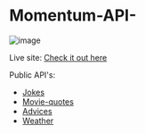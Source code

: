 # Momentum-API-

![image](https://user-images.githubusercontent.com/80006401/129280390-065e6abf-c5cc-4960-8704-b1abded77382.png)

Live site: [Check it out here](https://isadora96.github.io/Momentum-API-/)

Public API's: 

 - [Jokes](https://github.com/15Dkatz/official_joke_api)
 - [Movie-quotes](https://github.com/F4R4N/movie-quote/)
 - [Advices](https://api.adviceslip.com/)
 - [Weather](https://github.com/robertoduessmann/weather-api)
